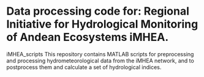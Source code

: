 # Data processing code for: Regional Initiative for Hydrological Monitoring of Andean Ecosystems iMHEA.
iMHEA_scripts
This repository contains MATLAB scripts for preprocessing and processing hydrometeorological data from the iMHEA network, and to postprocess them and calculate a set of hydrological indices.
